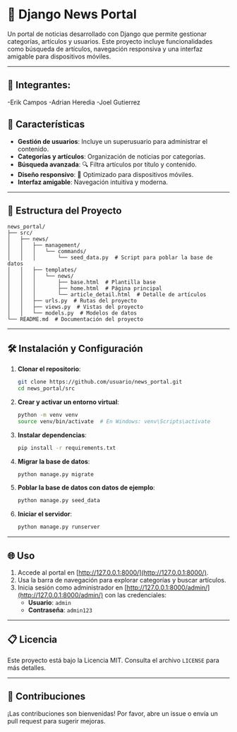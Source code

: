 # 📰 Django News Portal

Un portal de noticias desarrollado con Django que permite gestionar categorías, artículos y usuarios. Este proyecto incluye funcionalidades como búsqueda de artículos, navegación responsiva y una interfaz amigable para dispositivos móviles.

---
## 🤝 Integrantes:

-Erik Campos
-Adrian Heredia
-Joel Gutierrez

## 🚀 Características

- **Gestión de usuarios**: Incluye un superusuario para administrar el contenido.
- **Categorías y artículos**: Organización de noticias por categorías.
- **Búsqueda avanzada**: 🔍 Filtra artículos por título y contenido.
- **Diseño responsivo**: 📱 Optimizado para dispositivos móviles.
- **Interfaz amigable**: Navegación intuitiva y moderna.

---

## 📂 Estructura del Proyecto

```
news_portal/
├── src/
│   ├── news/
│   │   ├── management/
│   │   │   └── commands/
│   │   │       └── seed_data.py  # Script para poblar la base de datos
│   │   ├── templates/
│   │   │   └── news/
│   │   │       ├── base.html  # Plantilla base
│   │   │       ├── home.html  # Página principal
│   │   │       └── article_detail.html  # Detalle de artículos
│   │   ├── urls.py  # Rutas del proyecto
│   │   ├── views.py  # Vistas del proyecto
│   │   └── models.py  # Modelos de datos
└── README.md  # Documentación del proyecto
```

---

## 🛠️ Instalación y Configuración

1. **Clonar el repositorio**:
   ```bash
   git clone https://github.com/usuario/news_portal.git
   cd news_portal/src
   ```

2. **Crear y activar un entorno virtual**:
   ```bash
   python -m venv venv
   source venv/bin/activate  # En Windows: venv\Scripts\activate
   ```

3. **Instalar dependencias**:
   ```bash
   pip install -r requirements.txt
   ```

4. **Migrar la base de datos**:
   ```bash
   python manage.py migrate
   ```

5. **Poblar la base de datos con datos de ejemplo**:
   ```bash
   python manage.py seed_data
   ```

6. **Iniciar el servidor**:
   ```bash
   python manage.py runserver
   ```

---

## 🌐 Uso

1. Accede al portal en [http://127.0.0.1:8000/](http://127.0.0.1:8000/).
2. Usa la barra de navegación para explorar categorías y buscar artículos.
3. Inicia sesión como administrador en [http://127.0.0.1:8000/admin/](http://127.0.0.1:8000/admin/) con las credenciales:
   - **Usuario**: `admin`
   - **Contraseña**: `admin123`

---

## 📋 Licencia

Este proyecto está bajo la Licencia MIT. Consulta el archivo `LICENSE` para más detalles.

---

## 🤝 Contribuciones

¡Las contribuciones son bienvenidas! Por favor, abre un issue o envía un pull request para sugerir mejoras.




